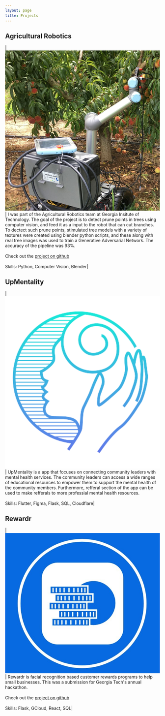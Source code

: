 ```yaml
---
layout: page
title: Projects
---
```

## Agricultural Robotics

| ![](/agrobotics.jpg) |  I was part of the Agricultural Robotics team at Georgia Insitute of Technology. The goal of the project is to detect prune points in trees using computer vision, and feed it as a input to the robot that can cut branches. To dectect such prune points, stimulated tree models with a variety of textures were created using blender python scripts, and these along with real tree images was used to train a Generative Adversarial Network. The accuracy of the pipeline was 93%.  <br><br> Check out the [project on github](https://github.com/JYChuah01/VIP) <br><br> Skills: Python, Computer Vision, Blender|

## UpMentality

| ![](/UpMentality.png) |  UpMentality is a app that focuses on connecting community leaders with mental health services. The community leaders can access a wide ranges of educational resources to empower them to support the mental health of the community members. Furthermore, refferal section of the app can be used to make refferals to more professial mental health resources. <br><br> Skills: Flutter, Figma, Flask, SQL, Cloudflare|

## Rewardr

| ![](/Rewardr.jpeg) |  Rewardr is facial recognition based customer rewards programs to help small businesses. This was a submission for Georgia Tech's annual hackathon. <br><br> Check out the [project on github](https://github.com/CK-Christopher/HackGT8Project) <br><br> Skills: Flask, GCloud, React, SQL|





